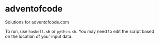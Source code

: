# adventofcode

Solutions for adventofcode.com

To run, use `haskell.sh` or `python.sh`. You may need to edit the script based on the location of your input data. 
